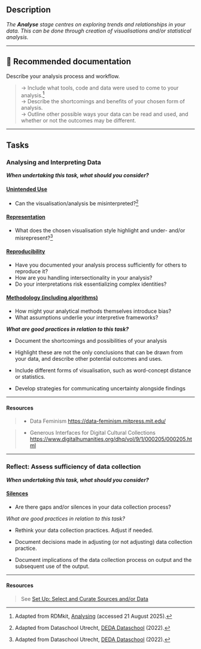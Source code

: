 
## Description
_The **Analyse** stage centres on exploring trends and relationships in your data. This can be done through creation of visualisations and/or statistical analysis._

---

## 📔 Recommended documentation
Describe your analysis process and workflow. <br>
> → Include what tools, code and data were used to come to your analysis.[^1] <br>
> → Describe the shortcomings and benefits of your chosen form of analysis. <br>
> → Outline other possible ways your data can be read and used, and whether or not the outcomes may be different. 

---

## Tasks

### Analysing and Interpreting Data

**_When undertaking this task, what should you consider?_**

#### [**Unintended Use**](../bias/types/unintended-use.md)

- Can the visualisation/analysis be misinterpreted?[^2]

#### [**Representation**](../bias/types/representation.md)

- What does the chosen visualisation style highlight and under- and/or misrepresent?[^3]

#### [**Reproducibility**](../bias/types/reproducibility.md)

- Have you documented your analysis process sufficiently for others to reproduce it?
- How are you handling intersectionality in your analysis?
- Do your interpretations risk essentializing complex identities?

#### [**Methodology (including algorithms)**](../bias/types/methodology.md)

- How might your analytical methods themselves introduce bias?
- What assumptions underlie your interpretive frameworks?

**_What are good practices in relation to this task?_**

- Document the shortcomings and possibilities of your analysis

- Highlight these are not the only conclusions that can be drawn from your data, and describe other potential outcomes and uses.

- Include different forms of visualisation, such as word-concept distance or statistics. 

- Develop strategies for communicating uncertainty alongside findings

---

#### Resources
    
> - Data Feminism https://data-feminism.mitpress.mit.edu/

> - Generous Interfaces for Digital Cultural Collections https://www.digitalhumanities.org/dhq/vol/9/1/000205/000205.html

---

### Reflect: Assess sufficiency of data collection

**_When undertaking this task, what should you consider?_**

#### [**Silences**](../bias/types/silences.md)

- Are there gaps and/or silences in your data collection process?

_What are good practices in relation to this task?_

- Rethink your data collection practices. Adjust if needed.

- Document decisions made in adjusting (or not adjusting) data collection practice. 

- Document implications of the data collection process on output and the subsequent use of the output.

----

#### Resources
    
> See [Set Up: Select and Curate Sources and/or Data](/lifecycle/collection/#select-and-curate-sources-andor-data)


[^1]: Adapted from RDMkit, [Analysing](https://rdmkit.elixir-europe.org/analysing) (accessed 21 August 2025).
[^2]: Adapted from Dataschool Utrecht, [DEDA Dataschool](https://deda.dataschool.nl/) (2022).
[^3]: Adapted from Dataschool Utrecht, [DEDA Dataschool](https://deda.dataschool.nl/) (2022).